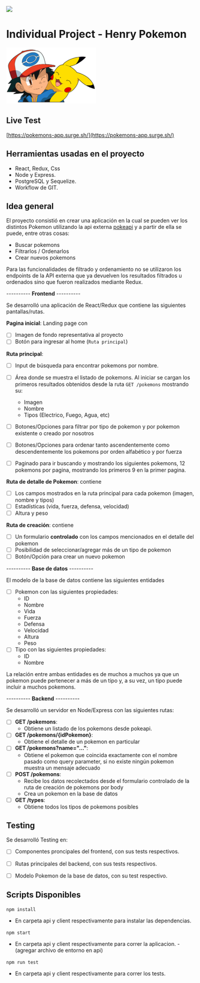 <p align='left'>
    <img src='https://static.wixstatic.com/media/85087f_0d84cbeaeb824fca8f7ff18d7c9eaafd~mv2.png/v1/fill/w_160,h_30,al_c,q_85,usm_0.66_1.00_0.01/Logo_completo_Color_1PNG.webp' </img>
</p>

# Individual Project - Henry Pokemon

<p align="left">
  <img height="150" src="./pokemon.png" />
</p>


## Live Test

[https://pokemons-app.surge.sh/](https://pokemons-app.surge.sh/)

## Herramientas usadas en el proyecto

  - React, Redux, Css
  - Node y Express.
  - PostgreSQL y Sequelize.
  - Workflow de GIT.
## Idea general

El proyecto consistió en crear una aplicación en la cual se pueden ver los distintos Pokemon utilizando la api externa [pokeapi](https://pokeapi.co/) y a partir de ella se puede, entre otras cosas:

  - Buscar pokemons
  - Filtrarlos / Ordenarlos
  - Crear nuevos pokemons

Para las funcionalidades de filtrado y ordenamiento no se utilizaron los endpoints de la API externa que ya devuelven los resultados filtrados u ordenados sino que fueron realizados mediante Redux.



---------- __Frontend__ ----------


Se desarrolló una aplicación de React/Redux que contiene las siguientes pantallas/rutas.

__Pagina inicial__: Landing page con
- [ ] Imagen de fondo representativa al proyecto
- [ ] Botón para ingresar al home (`Ruta principal`)

__Ruta principal__:
- [ ] Input de búsqueda para encontrar pokemons por nombre.
- [ ] Área donde se muestra el listado de pokemons. Al iniciar se cargan los primeros resultados obtenidos desde la ruta `GET /pokemons` mostrando su:
  - Imagen
  - Nombre
  - Tipos (Electrico, Fuego, Agua, etc)
- [ ] Botones/Opciones para filtrar por tipo de pokemon y por pokemon existente o creado por nosotros
- [ ] Botones/Opciones para ordenar tanto ascendentemente como descendentemente los pokemons por orden alfabético y por fuerza
- [ ] Paginado para ir buscando y mostrando los siguientes pokemons, 12 pokemons por pagina, mostrando los primeros 9 en la primer pagina.


__Ruta de detalle de Pokemon__: contiene
- [ ] Los campos mostrados en la ruta principal para cada pokemon (imagen, nombre y tipos)
- [ ] Estadísticas (vida, fuerza, defensa, velocidad)
- [ ] Altura y peso

__Ruta de creación__: contiene
- [ ] Un formulario __controlado__ con los campos mencionados en el detalle del pokemon
- [ ] Posibilidad de seleccionar/agregar más de un tipo de pokemon
- [ ] Botón/Opción para crear un nuevo pokemon

---------- __Base de datos__ ----------

El modelo de la base de datos contiene las siguientes entidades

- [ ] Pokemon con las siguientes propiedades:
  - ID
  - Nombre
  - Vida
  - Fuerza
  - Defensa
  - Velocidad
  - Altura
  - Peso
- [ ] Tipo con las siguientes propiedades:
  - ID
  - Nombre

La relación entre ambas entidades es de muchos a muchos ya que un pokemon puede pertenecer a más de un tipo y, a su vez, un tipo puede incluir a muchos pokemons.

---------- __Backend__ ----------

Se desarrolló un servidor en Node/Express con las siguientes rutas:

- [ ] __GET /pokemons__:
  - Obtiene un listado de los pokemons desde pokeapi.
- [ ] __GET /pokemons/{idPokemon}__:
  - Obtiene el detalle de un pokemon en particular
- [ ] __GET /pokemons?name="..."__:
  - Obtiene el pokemon que coincida exactamente con el nombre pasado como query parameter, si no existe ningún pokemon muestra un mensaje adecuado
- [ ] __POST /pokemons__:
  - Recibe los datos recolectados desde el formulario controlado de la ruta de creación de pokemons por body
  - Crea un pokemon en la base de datos
- [ ] __GET /types__:
  - Obtiene todos los tipos de pokemons posibles


## Testing

Se desarrolló Testing en:

- [ ] Componentes proncipales del frontend, con sus tests respectivos.
- [ ] Rutas principales del backend, con sus tests respectivos.
- [ ] Modelo Pokemon de la base de datos, con su test respectivo.


## Scripts Disponibles

`npm install`
- En carpeta api y client respectivamente para instalar las dependencias.


`npm start`
- En carpeta api y client respectivamente para correr la aplicacion. -(agregar archivo de entorno en api)


`npm run test`
- En carpeta api y client respectivamente para correr los tests.